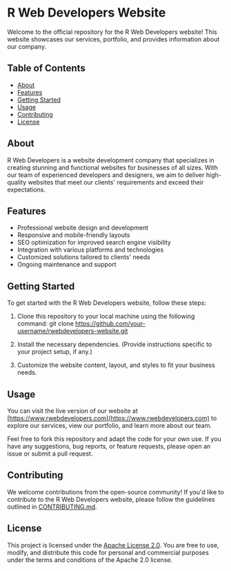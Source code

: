 # R Web Developers Website

Welcome to the official repository for the R Web Developers website! This website showcases our services, portfolio, and provides information about our company.

## Table of Contents

- [About](#about)
- [Features](#features)
- [Getting Started](#getting-started)
- [Usage](#usage)
- [Contributing](#contributing)
- [License](#license)

## About

R Web Developers is a website development company that specializes in creating stunning and functional websites for businesses of all sizes. With our team of experienced developers and designers, we aim to deliver high-quality websites that meet our clients' requirements and exceed their expectations.

## Features

- Professional website design and development
- Responsive and mobile-friendly layouts
- SEO optimization for improved search engine visibility
- Integration with various platforms and technologies
- Customized solutions tailored to clients' needs
- Ongoing maintenance and support

## Getting Started

To get started with the R Web Developers website, follow these steps:

1. Clone this repository to your local machine using the following command:
git clone https://github.com/your-username/rwebdevelopers-website.git

2. Install the necessary dependencies. (Provide instructions specific to your project setup, if any.)

3. Customize the website content, layout, and styles to fit your business needs.

## Usage

You can visit the live version of our website at [https://www.rwebdevelopers.com](https://www.rwebdevelopers.com) to explore our services, view our portfolio, and learn more about our team.

Feel free to fork this repository and adapt the code for your own use. If you have any suggestions, bug reports, or feature requests, please open an issue or submit a pull request.

## Contributing

We welcome contributions from the open-source community! If you'd like to contribute to the R Web Developers website, please follow the guidelines outlined in [CONTRIBUTING.md](CONTRIBUTING.md).

## License

This project is licensed under the [Apache License 2.0](LICENSE). You are free to use, modify, and distribute this code for personal and commercial purposes under the terms and conditions of the Apache 2.0 license.

